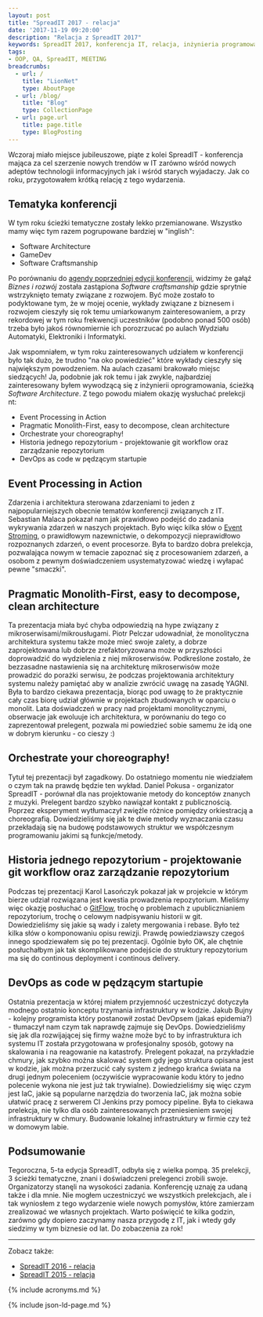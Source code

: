 ```yaml
---
layout: post
title: "SpreadIT 2017 - relacja"
date: '2017-11-19 09:20:00'
description: "Relacja z SpreadIT 2017"
keywords: SpreadIT 2017, konferencja IT, relacja, inżynieria programowania, jakość kodu, programowanie gier, biznes i rozwój
tags:
- OOP, QA, SpreadIT, MEETING
breadcrumbs:
  - url: /
    title: "LionNet"
    type: AboutPage
  - url: /blog/
    title: "Blog"
    type: CollectionPage
  - url: page.url
    title: page.title
    type: BlogPosting
---
```


Wczoraj miało miejsce jubileuszowe, piąte z kolei SpreadIT - konferencja mająca za cel szerzenie nowych trendów w IT zarówno wśród nowych adeptów technologii informacyjnych jak i wśród starych wyjadaczy. Jak co roku, przygotowałem krótką relację z tego wydarzenia.

## Tematyka konferencji

W tym roku ścieżki tematyczne zostały lekko przemianowane. Wszystko mamy więc tym razem pogrupowane bardziej w "inglish":

* Software Architecture
* GameDev
* Software Craftsmanship

Po porównaniu do [agendy poprzedniej edycji konferencji][1], widzimy że gałąź *Biznes i rozwój* została zastąpiona *Software craftsmanship* gdzie sprytnie wstrzyknięto tematy związane z rozwojem. Być może zostało to podyktowane tym, że w mojej ocenie, wykłady związane z biznesem i rozwojem cieszyły się rok temu umiarkowanym zainteresowaniem, a przy rekordowej w tym roku frekwencji uczestników (podobno ponad 500 osób) trzeba było jakoś równomiernie ich porozrzucać po aulach Wydziału Automatyki, Elektroniki i Informatyki.

Jak wspomniałem, w tym roku zainteresowanych udziałem w konferencji było tak dużo, że trudno "na oko powiedzieć" które wykłady cieszyły się największym powodzeniem. Na aulach czasami brakowało miejsc siedzących! Ja, podobnie jak rok temu i jak zwykle, najbardziej zainteresowany byłem wywodzącą się z inżynierii oprogramowania, ścieżką *Software Architecture*. Z tego powodu miałem okazję wysłuchać prelekcji nt:

* Event Processing in Action
* Pragmatic Monolith-First, easy to decompose, clean architecture
* Orchestrate your choreography!
* Historia jednego repozytorium - projektowanie git workflow oraz zarządzanie repozytorium
* DevOps as code w pędzącym startupie

## Event Processing in Action

Zdarzenia i architektura sterowana zdarzeniami to jeden z najpopularniejszych obecnie tematów konferencji związanych z IT. Sebastian Malaca pokazał nam jak prawidłowo podejść do zadania wykrywania zdarzeń w naszych projektach. Było więc kilka słów o [Event Stroming][2], o prawidłowym nazewnictwie, o dekompozycji nieprawidłowo rozpoznanych zdarzeń, o event procesorze. Była to bardzo dobra prelekcja, pozwalająca nowym w temacie zapoznać się z procesowaniem zdarzeń, a osobom z pewnym doświadczeniem usystematyzować wiedzę i wyłapać pewne "smaczki".

## Pragmatic Monolith-First, easy to decompose, clean architecture

Ta prezentacja miała być chyba odpowiedzią na hype związany z mikroserwisami/mikrousługami. Piotr Pelczar udowadniał, że monolityczna architektura systemu także może mieć swoje zalety, a dobrze zaprojektowana lub dobrze zrefaktoryzowana może w przyszłości doprowadzić do wydzielenia z niej mikroserwisów. Podkreślone zostało, że bezzasadne nastawienia się na architekturę mikroserwisów może prowadzić do porażki serwisu, że podczas projektowania architektury systemu należy pamiętać aby w analizie zwrócić uwagę na zasadę YAGNI. Była to bardzo ciekawa prezentacja, biorąc pod uwagę to że praktycznie cały czas biorę udział głównie w projektach zbudowanych w oparciu o monolit. Lata doświadczeń w pracy nad projektami monolitycznymi, obserwacje jak ewoluuje ich architektura, w porównaniu do tego co zaprezentował prelegent, pozwala mi powiedzieć sobie samemu że idą one w dobrym kierunku - co cieszy :)

## Orchestrate your choreography!

Tytuł tej prezentacji był zagadkowy. Do ostatniego momentu nie wiedziałem o czym tak na prawdę będzie ten wykład. Daniel Pokusa - organizator SpreadIT - porównał dla nas projektowanie metody do konceptów znanych z muzyki. Prelegent bardzo szybko nawiązał kontakt z publicznością. Poprzez eksperyment wytłumaczył zwięźle różnice pomiędzy orkiestracją a choreografią.  Dowiedzieliśmy się jak te dwie metody wyznaczania czasu przekładają się na budowę podstawowych struktur we współczesnym programowaniu jakimi są funkcje/metody.

## Historia jednego repozytorium - projektowanie git workflow oraz zarządzanie repozytorium

Podczas tej prezentacji Karol Lasończyk pokazał jak w projekcie w którym bierze udział rozwiązana jest kwestia prowadzenia repozytorium. Mieliśmy więc okazję posłuchać o [GitFlow][3], trochę o problemach z upublicznianiem repozytorium, trochę o celowym nadpisywaniu historii w git. Dowiedzieliśmy się jakie są wady i zalety mergowania i rebase. Było też kilka słów o komponowaniu opisu rewizji. Prawdę powiedziawszy czegoś innego spodziewałem się po tej prezentacji. Ogólnie było OK, ale chętnie posłuchałbym jak tak skomplikowane podejście do struktury repozytorium ma się do continous deployment i continous delivery.

## DevOps as code w pędzącym startupie

Ostatnia prezentacja w której miałem przyjemność uczestniczyć dotyczyła modnego ostatnio konceptu trzymania infrastruktury w kodzie. Jakub Bujny - kolejny programista który postanowił zostać DevOpsem (jakaś epidemia?) - tłumaczył nam czym tak naprawdę zajmuje się DevOps. Dowiedzieliśmy się jak dla rozwijającej się firmy ważne może być to by infrastruktura ich systemu IT została przygotowana w profesjonalny sposób, gotowy na skalowania i na reagowanie na katastrofy. Prelegent pokazał, na przykładzie chmury, jak szybko można skalować system gdy jego struktura opisana jest w kodzie, jak można przerzucić cały system z jednego krańca świata na drugi jednym poleceniem (oczywiście wypracowanie kodu który to jedno polecenie wykona nie jest już tak trywialne). Dowiedzieliśmy się więc czym jest IaC, jakie są popularne narzędzia do tworzenia IaC, jak można sobie ułatwić pracę z serwerem CI Jenkins przy pomocy pipeline. Była to ciekawa prelekcja, nie tylko dla osób zainteresowanych przeniesieniem swojej infrastruktury w chmury. Budowanie lokalnej infrastruktury w firmie czy też w domowym labie.

## Podsumowanie

Tegoroczna, 5-ta edycja SpreadIT, odbyła się z wielka pompą. 35 prelekcji, 3 ścieżki tematyczne, znani i doświadczeni prelegenci zrobili swoje. Organizatorzy stanęli na wysokości zadania. Konferencję uznaję za udaną także i dla mnie. Nie mogłem uczestniczyć we wszystkich prelekcjach, ale i tak wyniosłem z tego wydarzenie wiele nowych pomysłów, które zamierzam zrealizować we własnych projektach. Warto poświęcić te kilka godzin, zarówno gdy dopiero zaczynamy nasza przygodę z IT, jak i wtedy gdy siedzimy w tym biznesie od lat. Do zobaczenia za rok!

[1]: /it/2016/11/20/spreadit-2016-relacja.html
[2]: https://en.wikipedia.org/wiki/Event_storming
[3]: https://www.atlassian.com/git/tutorials/comparing-workflows/gitflow-workflow

* * *

Zobacz także:

* [SpreadIT 2016 - relacja]({{site.url}}/2016/11/20/spreadit-2016-relacja.html)
* [SpreadIT 2015 - relacja]({{site.url}}/2015/11/22/spreadit-2015-relacja.html)




{% include acronyms.md %}

{% include json-ld-page.md %}
